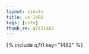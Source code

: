 ```yaml
--- 
layout: sieutv
title: us 1482
tags: [ustv]
thumb_re: q7t11482
---
```

{% include q7t1 key="1482" %} 
